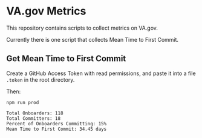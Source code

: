 #   VA.gov Metrics

This repository contains scripts to collect metrics on VA.gov.

Currently there is one script that collects Mean Time to First Commit.

##  Get Mean Time to First Commit

Create a GitHub Access Token with read permissions, and paste it into a file `.token` in the root directory.

Then:

    npm run prod

    Total Onboarders: 118
    Total Committers: 18
    Percent of Onboarders Committing: 15%
    Mean Time to First Commit: 34.45 days

